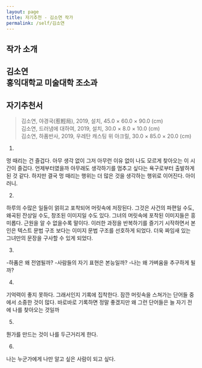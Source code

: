 ```yaml
---
layout: page
title: 자기추천 - 김소연 작가
permalink: /self/김소연
---
```



## 작가 소개
김소연  
홍익대학교 미술대학 조소과  
------------------------


## 자기추천서

> 김소연, 야경국(惹輕局), 2019, 설치, 45.0 × 60.0 × 90.0 (cm)   
> 김소연, 드러냄에 대하여, 2019, 설치, 30.0 × 8.0 × 10.0 (cm)   
> 김소연, 하품반사, 2019, 우레탄 캐스팅 위 아크릴, 30.0 × 85.0 × 20.0 (cm)   


1.
멍 때리는 건 즐겁다.
아무 생각 없이 그저 아무런 이유 없이 나도 모르게 찾아오는 이 시간이 즐겁다.
언제부터였을까 아무래도 생각하기를 멈추고 싶다는 욕구로부터 출발하게 된 것 같다.
하지만 결국 멍 때리는 행위는 더 많은 것을 생각하는 행위로 이어진다.
아이러니.

2.
하루의 수많은 일들이 얽히고 포착되어 머릿속에 저장된다.
그것은 사건의 파편일 수도, 왜곡된 잔상일 수도, 창조된 이미지일 수도 있다.
그녀의 머릿속에 포착된 이미지들은 흥미롭다. 근원을 알 수 없을수록 말이다.
이러한 과정을 반복하기를 즐기기 시작하면서 본인은 텍스트 문법 구조 보다는 이미지 문법 구조를 선호하게 되었다. 더욱 짜임새 있는 그녀만의 문장을 구사할 수 있게 되었다.

3.
-하품은 왜 전염될까?
-사람들의 자기 표현은 본능일까?
-나는 왜 가벼움을 추구하게 될까?

4.
기억력이 좋지 못하다. 그래서인지 기록에 집착한다.
잠깐 머릿속을 스쳐가는 단어들 중에서 소중한 것이 많다. 바로바로 기록하면 정말 좋겠지만 왜 그런 단어들은 늘 자기 전에 나를 찾아오는 것일까

5.
뭔가를 만드는 것이 나를 두근거리게 한다.

6.
나는 누군가에게
나만 알고 싶은 사람이 되고 싶다.
